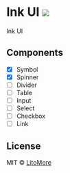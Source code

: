 # Ink UI [![](https://img.shields.io/travis/LitoMore/ink-ui/master.svg)](https://travis-ci.org/LitoMore/ink-ui)

Ink UI

## Components

- [x] Symbol
- [x] Spinner
- [ ] Divider
- [ ] Table
- [ ] Input
- [ ] Select
- [ ] Checkbox
- [ ] Link

## License

MIT © [LitoMore](https://github.com/LitoMore)
